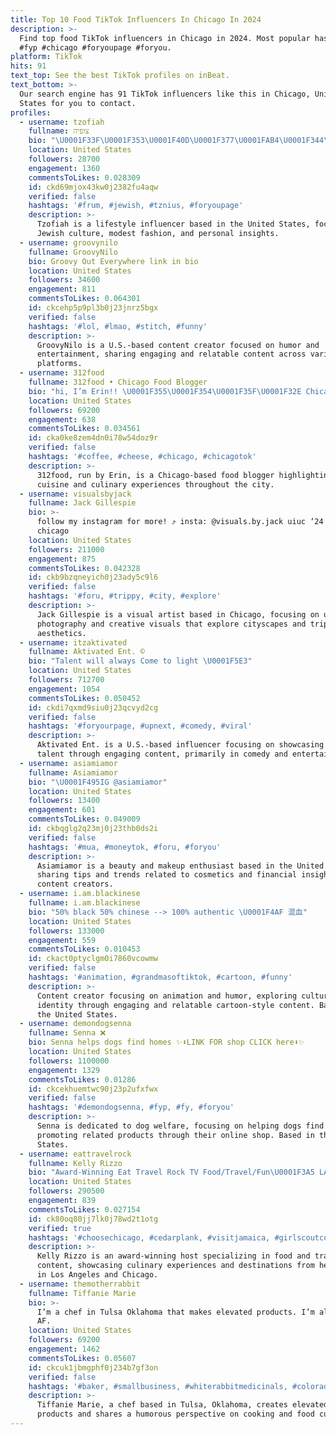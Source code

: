 ```yaml
---
title: Top 10 Food TikTok Influencers In Chicago In 2024
description: >-
  Find top food TikTok influencers in Chicago in 2024. Most popular hashtags:
  #fyp #chicago #foryoupage #foryou.
platform: TikTok
hits: 91
text_top: See the best TikTok profiles on inBeat.
text_bottom: >-
  Our search engine has 91 TikTok influencers like this in Chicago, United
  States for you to contact.
profiles:
  - username: tzofiah
    fullname: צופיה
    bio: "\U0001F33F\U0001F353\U0001F40D\U0001F377\U0001FAB4\U0001F344\U0001F331\U0001F352 little yid"
    location: United States
    followers: 28700
    engagement: 1360
    commentsToLikes: 0.028309
    id: ckd69mjox43kw0j2382fu4aqw
    verified: false
    hashtags: '#frum, #jewish, #tznius, #foryoupage'
    description: >-
      Tzofiah is a lifestyle influencer based in the United States, focusing on
      Jewish culture, modest fashion, and personal insights.
  - username: groovynilo
    fullname: GroovyNilo
    bio: Groovy Out Everywhere link in bio
    location: United States
    followers: 34600
    engagement: 811
    commentsToLikes: 0.064301
    id: ckcehp5p9pl3b0j23jnrz5bgx
    verified: false
    hashtags: '#lol, #lmao, #stitch, #funny'
    description: >-
      GroovyNilo is a U.S.-based content creator focused on humor and
      entertainment, sharing engaging and relatable content across various
      platforms.
  - username: 312food
    fullname: 312food • Chicago Food Blogger
    bio: "hi, I’m Erin!! \U0001F355\U0001F354\U0001F35F\U0001F32E Chicago food & fun 120k on IG"
    location: United States
    followers: 69200
    engagement: 638
    commentsToLikes: 0.034561
    id: cka0ke8zem4dn0i78w54doz9r
    verified: false
    hashtags: '#coffee, #cheese, #chicago, #chicagotok'
    description: >-
      312food, run by Erin, is a Chicago-based food blogger highlighting local
      cuisine and culinary experiences throughout the city.
  - username: visualsbyjack
    fullname: Jack Gillespie
    bio: >-
      follow my instagram for more! ⤴️ insta: @visuals.by.jack uiuc ‘24 19 |
      chicago
    location: United States
    followers: 211000
    engagement: 875
    commentsToLikes: 0.042328
    id: ckb9bzqneyich0j23ady5c9l6
    verified: false
    hashtags: '#foru, #trippy, #city, #explore'
    description: >-
      Jack Gillespie is a visual artist based in Chicago, focusing on urban
      photography and creative visuals that explore cityscapes and trippy
      aesthetics.
  - username: itzaktivated
    fullname: Aktivated Ent. ©️
    bio: "Talent will always Come to light \U0001F5E3"
    location: United States
    followers: 712700
    engagement: 1054
    commentsToLikes: 0.050452
    id: ckdi7qxmd9siu0j23qcvyd2cg
    verified: false
    hashtags: '#foryourpage, #upnext, #comedy, #viral'
    description: >-
      Aktivated Ent. is a U.S.-based influencer focusing on showcasing emerging
      talent through engaging content, primarily in comedy and entertainment.
  - username: asiamiamor
    fullname: Asiamiamor
    bio: "\U0001F495IG @asiamiamor"
    location: United States
    followers: 13400
    engagement: 601
    commentsToLikes: 0.049009
    id: ckbqglg2q23mj0j23thb0ds2i
    verified: false
    hashtags: '#mua, #moneytok, #foru, #foryou'
    description: >-
      Asiamiamor is a beauty and makeup enthusiast based in the United States,
      sharing tips and trends related to cosmetics and financial insights for
      content creators.
  - username: i.am.blackinese
    fullname: i.am.blackinese
    bio: "50% black 50% chinese --> 100% authentic \U0001F4AF 混血"
    location: United States
    followers: 133000
    engagement: 559
    commentsToLikes: 0.010453
    id: ckact0ptyclgm0i7860vcowmw
    verified: false
    hashtags: '#animation, #grandmasoftiktok, #cartoon, #funny'
    description: >-
      Content creator focusing on animation and humor, exploring cultural
      identity through engaging and relatable cartoon-style content. Based in
      the United States.
  - username: demondogsenna
    fullname: Senna ❌
    bio: Senna helps dogs find homes ✨⬇️LINK FOR shop CLICK here⬇️✨
    location: United States
    followers: 1100000
    engagement: 1329
    commentsToLikes: 0.01286
    id: ckcekhuemtwc90j23p2ufxfwx
    verified: false
    hashtags: '#demondogsenna, #fyp, #fy, #foryou'
    description: >-
      Senna is dedicated to dog welfare, focusing on helping dogs find homes and
      promoting related products through their online shop. Based in the United
      States.
  - username: eattravelrock
    fullname: Kelly Rizzo
    bio: "Award-Winning Eat Travel Rock TV Food/Travel/Fun\U0001F3A5 LA/Chicago Gal \U0001F1FA\U0001F1F8\U0001F1EE\U0001F1F9"
    location: United States
    followers: 290500
    engagement: 839
    commentsToLikes: 0.027154
    id: ck80oq80jj7lk0j78wd2t1otg
    verified: true
    hashtags: '#choosechicago, #cedarplank, #visitjamaica, #girlscoutcookies'
    description: >-
      Kelly Rizzo is an award-winning host specializing in food and travel
      content, showcasing culinary experiences and destinations from her bases
      in Los Angeles and Chicago.
  - username: themotherrabbit
    fullname: Tiffanie Marie
    bio: >-
      I’m a chef in Tulsa Oklahoma that makes elevated products. I’m also funny
      AF.
    location: United States
    followers: 69200
    engagement: 1462
    commentsToLikes: 0.05607
    id: ckcuk1jbmgphf0j234b7gf3on
    verified: false
    hashtags: '#baker, #smallbusiness, #whiterabbitmedicinals, #colorado'
    description: >-
      Tiffanie Marie, a chef based in Tulsa, Oklahoma, creates elevated culinary
      products and shares a humorous perspective on cooking and food culture.
---
```


